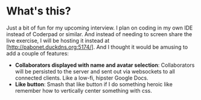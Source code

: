 # What's this?

Just a bit of fun for my upcoming interview. I plan on coding in my own IDE instead of Coderpad or similar. And instead of needing to screen share the live exercise, I will be hosting it instead at [http://pabonet.duckdns.org:5174/]. And I thought it would be amusing to add a couple of features:

- **Collaborators displayed with name and avatar selection**: Collaborators will be persisted to the server and sent out via websockets to all connected clients. Like a low-fi, hipster Google Docs.
- **Like button**: Smash that like button if I do something heroic like remember how to vertically center something with css.
